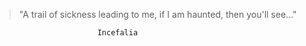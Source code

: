 > "A trail of sickness leading to me, if I am haunted, then you'll see..."

                           Incefalia
